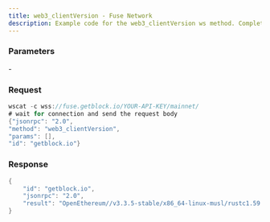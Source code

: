 ```yaml
---
title: web3_clientVersion - Fuse Network
description: Example code for the web3_clientVersion ws method. Сomplete guide on how to use web3_clientVersion ws in GetBlock.io Web3 documentation.
---
```


### Parameters


\-

### Request

``` java
wscat -c wss://fuse.getblock.io/YOUR-API-KEY/mainnet/ 
# wait for connection and send the request body 
{"jsonrpc": "2.0",
"method": "web3_clientVersion",
"params": [],
"id": "getblock.io"}
```

###  Response

``` java
{
    "id": "getblock.io",
    "jsonrpc": "2.0",
    "result": "OpenEthereum//v3.3.5-stable/x86_64-linux-musl/rustc1.59.0"
}
```

